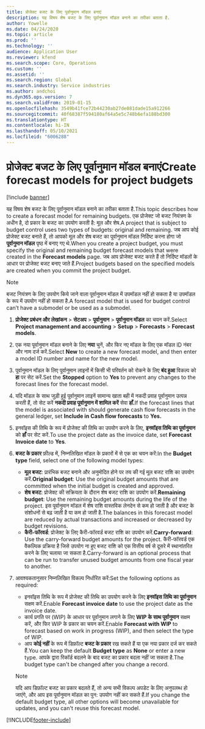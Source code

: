 ```yaml
---
title: प्रोजेक्ट बजट के लिए पूर्वानुमान मॉडल बनाएं
description: यह विषय शेष बजट के लिए पूर्वानुमान मॉडल बनाने का तरीका बताता है.
author: Yowelle
ms.date: 04/24/2020
ms.topic: article
ms.prod: ''
ms.technology: ''
audience: Application User
ms.reviewer: kfend
ms.search.scope: Core, Operations
ms.custom: ''
ms.assetid: ''
ms.search.region: Global
ms.search.industry: Service industries
ms.author: andchoi
ms.dyn365.ops.version: 7
ms.search.validFrom: 2019-01-15
ms.openlocfilehash: 3549b41fce72b44230ab27de081dade15a912266
ms.sourcegitcommit: 40f68387f594180af64a5e5c748b6efa188bd300
ms.translationtype: HT
ms.contentlocale: hi-IN
ms.lasthandoff: 05/10/2021
ms.locfileid: "6006288"
---
```

# <a name="create-forecast-models-for-project-budgets"></a><span data-ttu-id="9eb9c-103">प्रोजेक्ट बजट के लिए पूर्वानुमान मॉडल बनाएं</span><span class="sxs-lookup"><span data-stu-id="9eb9c-103">Create forecast models for project budgets</span></span> 

[!include [banner](../includes/banner.md)]

<span data-ttu-id="9eb9c-104">यह विषय शेष बजट के लिए पूर्वानुमान मॉडल बनाने का तरीका बताता है.</span><span class="sxs-lookup"><span data-stu-id="9eb9c-104">This topic describes how to create a forecast model for remaining budgets.</span></span> <span data-ttu-id="9eb9c-105">एक प्रोजेक्ट जो बजट नियंत्रण के अधीन है, दो प्रकार के बजट का उपयोग करती है: मूल और शेष.</span><span class="sxs-lookup"><span data-stu-id="9eb9c-105">A project that is subject to budget control uses two types of budgets: original and remaining.</span></span> <span data-ttu-id="9eb9c-106">जब आप कोई प्रोजेक्ट बजट बनाते हैं, तो आपको मूल और शेष बजट का पूर्वानुमान मॉडल निर्दिष्ट करना होगा जो **पूर्वानुमान मॉडल** पृष्ठ में बनाए गए थे.</span><span class="sxs-lookup"><span data-stu-id="9eb9c-106">When you create a project budget, you must specify the original and remaining budget forecast models that were created in the **Forecast models** page.</span></span> <span data-ttu-id="9eb9c-107">जब आप प्रोजेक्ट बजट करते हैं तो निर्दिष्ट मॉडलों के आधार पर प्रोजेक्ट बजट बनाए जाते हैं.</span><span class="sxs-lookup"><span data-stu-id="9eb9c-107">Project budgets based on the specified models are created when you commit the project budget.</span></span>

> [!NOTE]
> <span data-ttu-id="9eb9c-108">बजट नियंत्रण के लिए उपयोग किये जाने वाला पूर्वानुमान मॉडल में उपमॉडल नहीं हो सकता है या उपमॉडल के रूप में उपयोग नहीं हो सकता है.</span><span class="sxs-lookup"><span data-stu-id="9eb9c-108">A forecast model that is used for budget control can’t have a submodel or be used as a submodel.</span></span>

1. <span data-ttu-id="9eb9c-109">**प्रोजेक्ट प्रबंधन और लेखांकन** > **सेटअप** > **पूर्वानुमान**  > **पूर्वानुमान मॉडल** का चयन करें.</span><span class="sxs-lookup"><span data-stu-id="9eb9c-109">Select **Project management and accounting** > **Setup** > **Forecasts**  > **Forecast models**.</span></span>
2. <span data-ttu-id="9eb9c-110">एक नया पूर्वानुमान मॉडल बनाने के लिए **नया** चुनें, और फिर नए मॉडल के लिए एक मॉडल ID नंबर और नाम दर्ज करें.</span><span class="sxs-lookup"><span data-stu-id="9eb9c-110">Select **New** to create a new forecast model, and then enter a model ID number and name for the new model.</span></span> 
3. <span data-ttu-id="9eb9c-111">पूर्वानुमान मॉडल के लिए पूर्वानुमान लाइनों में किसी भी परिवर्तन को रोकने के लिए **बंद हुआ** विकल्प को **हा** पर सेट करें.</span><span class="sxs-lookup"><span data-stu-id="9eb9c-111">Set the **Stopped** option to **Yes** to prevent any changes to the forecast lines for the forecast model.</span></span> 
4. <span data-ttu-id="9eb9c-112">यदि मॉडल के साथ जुड़ी हुई पूर्वानुमान लाइनें सामान्य खाता बही में नकदी प्रवाह पूर्वानुमान उत्पन्न करती हैं, तो सेट करें **नकदी प्रवाह पूर्वानुमान में शामिल करें** सेवा **हाँ.**</span><span class="sxs-lookup"><span data-stu-id="9eb9c-112">If the forecast lines that the model is associated with should generate cash flow forecasts in the general ledger, set **Include in Cash flow forecasts** to **Yes.**</span></span> 
5. <span data-ttu-id="9eb9c-113">इनवॉइस की तिथि के रूप में प्रोजेक्ट की तिथि का उपयोग करने के लिए, **इनवॉइस तिथि का पूर्वानुमान** को **हाँ** पर सेट करें.</span><span class="sxs-lookup"><span data-stu-id="9eb9c-113">To use the project date as the invoice date, set **Forecast Invoice date** to **Yes**.</span></span> 
6. <span data-ttu-id="9eb9c-114">**बजट के प्रकार** फ़ील्ड में, निम्नलिखित मॉडल के प्रकारों में से एक का चयन करें:</span><span class="sxs-lookup"><span data-stu-id="9eb9c-114">In the **Budget type** field, select one of the following model types:</span></span>

   - <span data-ttu-id="9eb9c-115">**मूल बजट**: प्रारंभिक बजट बनाने और अनुमोदित होने पर तय की गई मूल बजट राशि का उपयोग करें.</span><span class="sxs-lookup"><span data-stu-id="9eb9c-115">**Original budget**: Use the original budget amounts that are committed when the initial budget is created and approved.</span></span>
   - <span data-ttu-id="9eb9c-116">**शेष बजट**: प्रोजेक्ट की सक्रियता के दौरान शेष बजट राशि का उपयोग करें.</span><span class="sxs-lookup"><span data-stu-id="9eb9c-116">**Remaining budget**: Use the remaining budget amounts during the life of the project.</span></span> <span data-ttu-id="9eb9c-117">इस पूर्वानुमान मॉडल में शेष राशि वास्तविक लेनदेन से कम हो जाती है और बजट के संशोधनों से बढ़ जाती है या कम हो जाती है.</span><span class="sxs-lookup"><span data-stu-id="9eb9c-117">The balances in this forecast model are reduced by actual transactions and increased or decreased by budget revisions.</span></span>
   - <span data-ttu-id="9eb9c-118">**कैरी-फॉरवर्ड**: प्रोजेक्ट के लिए कैरी-फॉरवर्ड बजट राशि का उपयोग करें.</span><span class="sxs-lookup"><span data-stu-id="9eb9c-118">**Carry-forward**: Use the carry-forward budget amounts for the project.</span></span> <span data-ttu-id="9eb9c-119">कैरी-फॉरवर्ड एक वैकल्पिक प्रक्रिया है जिसे उपयोग ना हुए बजट राशि को एक वित्तीय वर्ष से दूसरे में स्थानांतरित करने के लिए चलाया जा सकता है.</span><span class="sxs-lookup"><span data-stu-id="9eb9c-119">Carry-forward is an optional process that can be run to transfer unused budget amounts from one fiscal year to another.</span></span>

7. <span data-ttu-id="9eb9c-120">आवश्यकतानुसार निम्नलिखित विकल्प निर्धारित करें:</span><span class="sxs-lookup"><span data-stu-id="9eb9c-120">Set the following options as required:</span></span>

   - <span data-ttu-id="9eb9c-121">इनवॉइस तिथि के रूप में प्रोजेक्ट की तिथि का उपयोग करने के लिए **इनवॉइस तिथि का पूर्वानुमान** सक्षम करें.</span><span class="sxs-lookup"><span data-stu-id="9eb9c-121">Enable **Forecast invoice date** to use the project date as the invoice date.</span></span>
   - <span data-ttu-id="9eb9c-122">कार्य प्रगति पर (WIP) के आधार पर पूर्वानुमान लगाने के लिए **WIP के साथ पूर्वानुमान** सक्षम करें, और फिर WIP के प्रकार का चयन करें.</span><span class="sxs-lookup"><span data-stu-id="9eb9c-122">Enable **Forecast with WIP** to forecast based on work in progress (WIP), and then select the type of WIP.</span></span> 
   - <span data-ttu-id="9eb9c-123">आप **कोई नहीं** के रूप में डिफ़ॉल्ट **बजट के प्रकार** रख सकते हैं या एक नया प्रकार दर्ज कर सकते हैं.</span><span class="sxs-lookup"><span data-stu-id="9eb9c-123">You can keep the default **Budget type** as **None** or enter a new type.</span></span> <span data-ttu-id="9eb9c-124">आपके द्वारा रिकॉर्ड बदलने के बाद बजट का प्रकार बदला नहीं जा सकता है.</span><span class="sxs-lookup"><span data-stu-id="9eb9c-124">The budget type can't be changed after you change a record.</span></span>     
    > [!NOTE]
    > <span data-ttu-id="9eb9c-125">यदि आप डिफ़ॉल्ट बजट का प्रकार बदलते हैं, तो अन्य सभी विकल्प अपडेट के लिए अनुपलब्ध हो जाएंगे, और आप इस पूर्वानुमान मॉडल का पुन: उपयोग नहीं कर सकते हैं.</span><span class="sxs-lookup"><span data-stu-id="9eb9c-125">If you change the default budget type, all other options will become unavailable for updates, and you can't reuse this forecast model.</span></span> 
   


 



[!INCLUDE[footer-include](../includes/footer-banner.md)]
